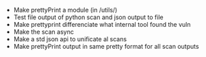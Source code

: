 - Make prettyPrint a module (in /utils/)
- Test file output of python scan and json output to file
- Make prettyprint differenciate what internal tool found the vuln
- Make the scan async
- Make a std json api to unificate al scans
- Make prettyPrint output in same pretty format for all scan outputs 
